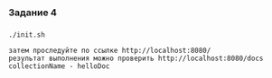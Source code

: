 ### Задание 4

### 

```запустите в командной строке скрипт для инициализации
./init.sh 

затем проследуйте по ссылке http://localhost:8080/
результат выполнения можно проверить http://localhost:8080/docs 
collectionName - helloDoc
```
